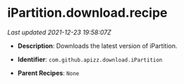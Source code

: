 # iPartition.download.recipe

_Last updated 2021-12-23 19:58:07Z_

- **Description**: Downloads the latest version of iPartition.

- **Identifier**: `com.github.apizz.download.iPartition`

- **Parent Recipes**: `None`